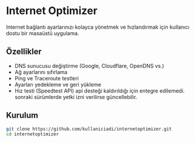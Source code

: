 # Internet Optimizer

 Internet bağlantı ayarlarınızı kolayca yönetmek ve hızlandırmak için kullanıcı dostu bir masaüstü uygulama.

## Özellikler

- DNS sunucusu değiştirme (Google, Cloudflare, OpenDNS vs.)
- Ağ ayarlarını sıfırlama
- Ping ve Traceroute testleri
- Ayarları yedekleme ve geri yükleme
- Hız testi (Speedtest API) api desteği kaldırıldığı için entegre edilemedi. sonraki sürümlerde yetki izni verilirse güncellebilir.

## Kurulum

```bash
git clone https://github.com/kullaniciadi/internetoptimizer.git
cd internetoptimizer
